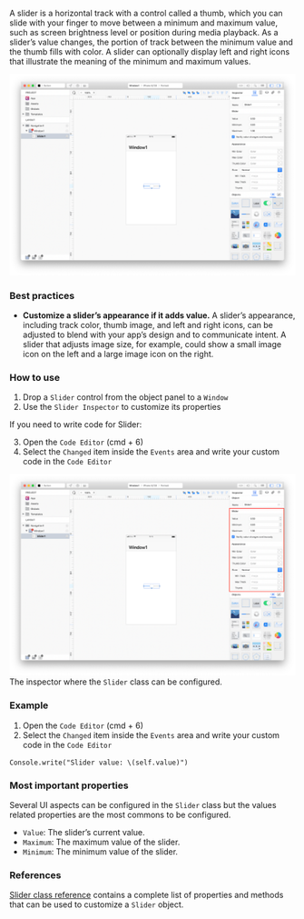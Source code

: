 A slider is a horizontal track with a control called a thumb, which you can slide with your finger to move between a minimum and maximum value, such as screen brightness level or position during media playback. As a slider’s value changes, the portion of track between the minimum value and the thumb fills with color. A slider can optionally display left and right icons that illustrate the meaning of the minimum and maximum values.

![Slider](../images/creo/slider1.png)

### Best practices
* **Customize a slider’s appearance if it adds value.** A slider’s appearance, including track color, thumb image, and left and right icons, can be adjusted to blend with your app’s design and to communicate intent. A slider that adjusts image size, for example, could show a small image icon on the left and a large image icon on the right.

### How to use
1. Drop a `Slider` control from the object panel to a `Window`
2. Use the `Slider Inspector` to customize its properties

If you need to write code for Slider:

3. Open the `Code Editor` (cmd + 6)
4. Select the `Changed` item inside the `Events` area and write your custom code in the `Code Editor`

![`Slider` inspector](../images/creo/slider2.png)
The inspector where the `Slider` class can be configured.

### Example
1. Open the `Code Editor` (cmd + 6)
2. Select the `Changed` item inside the `Events` area and write your custom code in the `Code Editor`
```
Console.write("Slider value: \(self.value)")
```

### Most important properties
Several UI aspects can be configured in the `Slider` class but the values related properties are the most commons to be configured.
- `Value`: The slider’s current value.
- `Maximum`: The maximum value of the slider.
- `Minimum`: The minimum value of the slider.

### References
[Slider class reference](../classes/Slider.html) contains a complete list of properties and methods that can be used to customize a `Slider` object.
